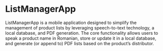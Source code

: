 # ListManagerApp

ListManagerApp is a mobile application designed to simplify the management of product lists by leveraging speech-to-text technology, a local database, and PDF generation. The core functionality allows users to speak a product name in Romanian, store or update it in a local database, and generate (or append to) PDF lists based on the product’s distributor.
